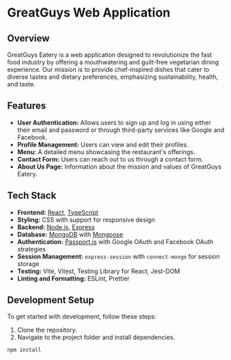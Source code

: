 # GreatGuys Web Application

## Overview

GreatGuys Eatery is a web application designed to revolutionize the fast food industry by offering a mouthwatering and guilt-free vegetarian dining experience. Our mission is to provide chef-inspired dishes that cater to diverse tastes and dietary preferences, emphasizing sustainability, health, and taste.

## Features

- **User Authentication:** Allows users to sign up and log in using either their email and password or through third-party services like Google and Facebook.
- **Profile Management:** Users can view and edit their profiles.
- **Menu:** A detailed menu showcasing the restaurant's offerings.
- **Contact Form:** Users can reach out to us through a contact form.
- **About Us Page:** Information about the mission and values of GreatGuys Eatery.

## Tech Stack

- **Frontend:** [React](https://reactjs.org/), [TypeScript](https://www.typescriptlang.org/)
- **Styling:** CSS with support for responsive design
- **Backend:** [Node.js](https://nodejs.org/), [Express](https://expressjs.com/)
- **Database:** [MongoDB](https://www.mongodb.com/) with [Mongoose](https://mongoosejs.com/)
- **Authentication:** [Passport.js](http://www.passportjs.org/) with Google OAuth and Facebook OAuth strategies
- **Session Management:** `express-session` with `connect-mongo` for session storage
- **Testing:** Vite, Vitest, Testing Library for React, Jest-DOM
- **Linting and Formatting:** ESLint, Prettier

## Development Setup

To get started with development, follow these steps:

1. Clone the repository.
2. Navigate to the project folder and install dependencies.

```bash
npm install
